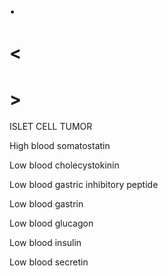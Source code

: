 # .

# <

# >

ISLET CELL TUMOR

High blood somatostatin

Low blood cholecystokinin

Low blood gastric inhibitory peptide

Low blood gastrin

Low blood glucagon

Low blood insulin

Low blood secretin
